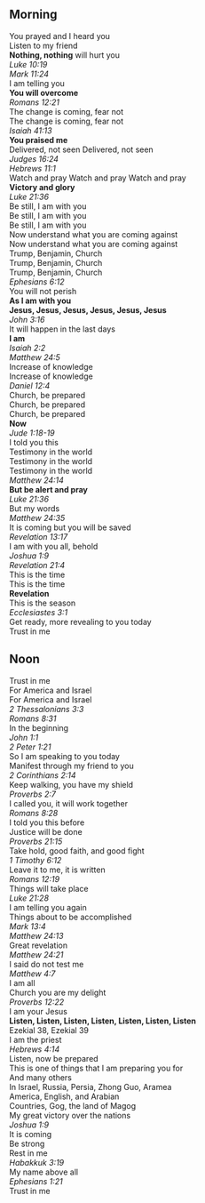 ## Morning

You prayed and I heard you  
Listen to my friend  
**Nothing, nothing** will hurt you  
_Luke 10:19_  
_Mark 11:24_  
I am telling you  
**You will overcome**  
_Romans 12:21_  
The change is coming, fear not  
The change is coming, fear not  
_Isaiah 41:13_  
**You praised me**  
Delivered, not seen 
Delivered, not seen  
_Judges 16:24_  
_Hebrews 11:1_  
Watch and pray 
Watch and pray 
Watch and pray  
**Victory and glory**  
_Luke 21:36_  
Be still, I am with you  
Be still, I am with you  
Be still, I am with you  
Now understand what you are coming against  
Now understand what you are coming against  
Trump, Benjamin, Church  
Trump, Benjamin, Church  
Trump, Benjamin, Church  
_Ephesians 6:12_  
You will not perish  
**As I am with you**  
**Jesus, Jesus, Jesus, Jesus, Jesus, Jesus**  
_John 3:16_  
It will happen in the last days  
**I am**  
_Isaiah 2:2_  
_Matthew 24:5_  
Increase of knowledge  
Increase of knowledge  
_Daniel 12:4_  
Church, be prepared  
Church, be prepared  
Church, be prepared  
**Now**  
_Jude 1:18-19_  
I told you this  
Testimony in the world  
Testimony in the world  
Testimony in the world  
_Matthew 24:14_  
**But be alert and pray**  
_Luke 21:36_  
But my words  
_Matthew 24:35_  
It is coming but you will be saved  
_Revelation 13:17_  
I am with you all, behold  
_Joshua 1:9_  
_Revelation 21:4_  
This is the time  
This is the time  
**Revelation**  
This is the season  
_Ecclesiastes 3:1_  
Get ready, more revealing to you today  
Trust in me

## Noon

Trust in me  
For America and Israel  
For America and Israel  
_2 Thessalonians 3:3_  
_Romans 8:31_  
In the beginning  
_John 1:1_  
_2 Peter 1:21_  
So I am speaking to you today  
Manifest through my friend to you  
_2 Corinthians 2:14_  
Keep walking, you have my shield  
_Proverbs 2:7_  
I called you, it will work together  
_Romans 8:28_  
I told you this before  
Justice will be done  
_Proverbs 21:15_  
Take hold, good faith, and good fight  
_1 Timothy 6:12_  
Leave it to me, it is written  
_Romans 12:19_  
Things will take place  
_Luke 21:28_  
I am telling you again  
Things about to be accomplished  
_Mark 13:4_  
_Matthew 24:13_  
Great revelation  
_Matthew 24:21_  
I said do not test me  
_Matthew 4:7_  
I am all  
Church you are my delight  
_Proverbs 12:22_  
I am your Jesus  
**Listen, Listen, Listen, Listen, Listen, Listen, Listen**  
Ezekial 38, Ezekial 39  
I am the priest  
_Hebrews 4:14_  
Listen, now be prepared  
This is one of things that I am preparing you for  
And many others  
In Israel, Russia, Persia, Zhong Guo, Aramea  
America, English, and Arabian  
Countries, Gog, the land of Magog  
My great victory over the nations  
_Joshua 1:9_  
It is coming  
Be strong  
Rest in me  
_Habakkuk 3:19_  
My name above all  
_Ephesians 1:21_  
Trust in me  
